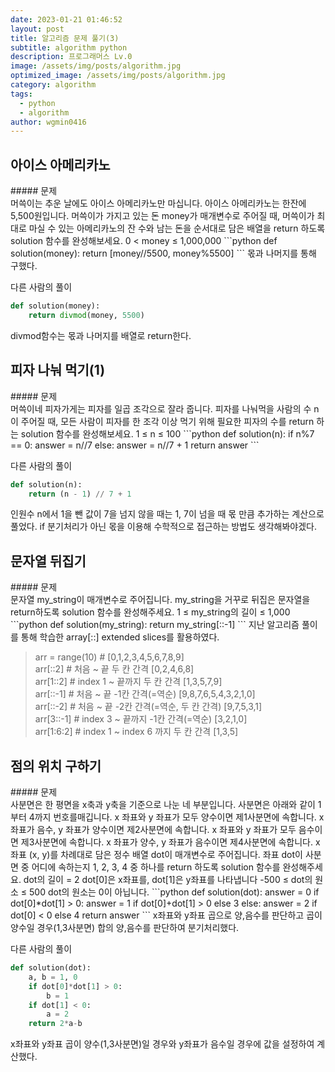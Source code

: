 ```yaml
---
date: 2023-01-21 01:46:52
layout: post
title: 알고리즘 문제 풀기(3)
subtitle: algorithm python
description: 프로그래머스 Lv.0
image: /assets/img/posts/algorithm.jpg
optimized_image: /assets/img/posts/algorithm.jpg
category: algorithm
tags:
  - python
  - algorithm
author: wgmin0416
---
```

<h2>아이스 아메리카노</h2>
##### 문제<br>
머쓱이는 추운 날에도 아이스 아메리카노만 마십니다. 아이스 아메리카노는 한잔에 5,500원입니다. 
머쓱이가 가지고 있는 돈 money가 매개변수로 주어질 때, 머쓱이가 최대로 마실 수 있는 아메리카노의 잔 수와 
남는 돈을 순서대로 담은 배열을 return 하도록 solution 함수를 완성해보세요.
0 < money ≤ 1,000,000
```python
def solution(money):
    return [money//5500, money%5500]
```
몫과 나머지를 통해 구했다.

다른 사람의 풀이
```python
def solution(money):
    return divmod(money, 5500)
```
divmod함수는 몫과 나머지를 배열로 return한다.

<h2>피자 나눠 먹기(1)</h2>
##### 문제<br>
머쓱이네 피자가게는 피자를 일곱 조각으로 잘라 줍니다. 피자를 나눠먹을 사람의 수 n이 주어질 때,
모든 사람이 피자를 한 조각 이상 먹기 위해 필요한 피자의 수를 return 하는 solution 함수를 완성해보세요.
1 ≤ n ≤ 100
```python
def solution(n):
    if n%7 == 0:
        answer = n//7
    else:
        answer = n//7 + 1
    return answer
```

다른 사람의 풀이
```python
def solution(n):
    return (n - 1) // 7 + 1
```
인원수 n에서 1을 뺀 값이 7을 넘지 않을 때는 1, 7이 넘을 때 몫 만큼 추가하는 계산으로 풀었다.
if 분기처리가 아닌 몫을 이용해 수학적으로 접근하는 방법도 생각해봐야겠다.

<h2>문자열 뒤집기</h2>
##### 문제<br>
문자열 my_string이 매개변수로 주어집니다. my_string을 거꾸로 뒤집은 문자열을 return하도록 solution 함수를 완성해주세요.
1 ≤ my_string의 길이 ≤ 1,000
```python
def solution(my_string):
    return my_string[::-1]
```
지난 알고리즘 풀이를 통해 학습한 array[::] extended slices를 활용하였다.

> arr = range(10) # [0,1,2,3,4,5,6,7,8,9] <br/>
> arr[::2] # 처음 ~ 끝 두 칸 간격 [0,2,4,6,8] <br/>
> arr[1::2] # index 1 ~ 끝까지 두 칸 간격 [1,3,5,7,9] <br/>
> arr[::-1] # 처음 ~ 끝 -1칸 간격(=역순) [9,8,7,6,5,4,3,2,1,0] <br/>
> arr[::-2] # 처음 ~ 끝 -2칸 간격(=역순, 두 칸 간격) [9,7,5,3,1] <br/>
> arr[3::-1] # index 3 ~ 끝까지 -1칸 간격(=역순) [3,2,1,0] <br/>
> arr[1:6:2] # index 1 ~ index 6 까지 두 칸 간격 [1,3,5] <br/>

<h2>점의 위치 구하기</h2>
##### 문제<br>
사분면은 한 평면을 x축과 y축을 기준으로 나눈 네 부분입니다. 사분면은 아래와 같이 1부터 4까지 번호를매깁니다.
x 좌표와 y 좌표가 모두 양수이면 제1사분면에 속합니다.
x 좌표가 음수, y 좌표가 양수이면 제2사분면에 속합니다.
x 좌표와 y 좌표가 모두 음수이면 제3사분면에 속합니다.
x 좌표가 양수, y 좌표가 음수이면 제4사분면에 속합니다.
x 좌표 (x, y)를 차례대로 담은 정수 배열 dot이 매개변수로 주어집니다.
좌표 dot이 사분면 중 어디에 속하는지 1, 2, 3, 4 중 하나를 return 하도록 solution 함수를 완성해주세요.
dot의 길이 = 2
dot[0]은 x좌표를, dot[1]은 y좌표를 나타냅니다
-500 ≤ dot의 원소 ≤ 500
dot의 원소는 0이 아닙니다.
```python
def solution(dot):
    answer = 0
    if dot[0]*dot[1] > 0:
        answer = 1 if dot[0]+dot[1] > 0 else 3
    else:
        answer = 2 if dot[0] < 0 else 4
    return answer
```
x좌표와 y좌표 곱으로 양,음수를 판단하고 곱이 양수일 경우(1,3사분면) 합의 양,음수를 판단하여 분기처리했다. 

다른 사람의 풀이
```python
def solution(dot):
    a, b = 1, 0
    if dot[0]*dot[1] > 0:
        b = 1
    if dot[1] < 0:
        a = 2
    return 2*a-b
```
x좌표와 y좌표 곱이 양수(1,3사분면)일 경우와 y좌표가 음수일 경우에 값을 설정하여 계산했다.